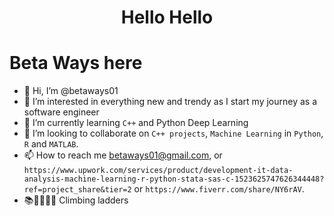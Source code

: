 # <center>Hello Hello
# Beta Ways here

- 👋 Hi, I’m @betaways01
- 👀 I’m interested in everything new and trendy as I start my journey as a software engineer
- 🌱 I’m currently learning  `C++` and Python Deep Learning
- 💞️ I’m looking to collaborate on `C++ projects`, `Machine Learning` in `Python`, `R` and `MATLAB`.
- 📫 How to reach me betaways01@gmail.com, or `https://www.upwork.com/services/product/development-it-data-analysis-machine-learning-r-python-stata-sas-c-1523625747626344448?ref=project_share&tier=2` or `https://www.fiverr.com/share/NY6rAV`.
- 📚📏📐🧑‍💻 Climbing ladders
<!---
betaways01/betaways01 is a ✨ special ✨ repository because its `README.md` (this file) appears on your GitHub profile.
You can click the Preview link to take a look at your changes.
--->
